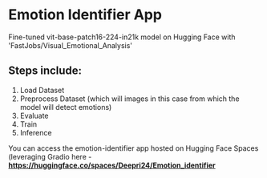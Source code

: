 # Emotion Identifier App
Fine-tuned vit-base-patch16-224-in21k model on Hugging Face with 'FastJobs/Visual_Emotional_Analysis'

## Steps include:
  1. Load Dataset
  2. Preprocess Dataset (which will images in this case from which the model will detect emotions)
  3. Evaluate
  4. Train
  5. Inference

You can access the emotion-identifier app hosted on Hugging Face Spaces (leveraging Gradio here - **https://huggingface.co/spaces/Deepri24/Emotion_identifier**
